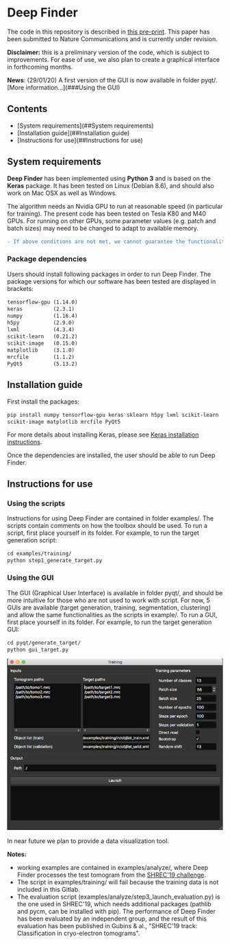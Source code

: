# Deep Finder

The code in this repository is described in [this pre-print](https://hal.inria.fr/hal-01966819/document). This paper has been submitted to Nature Communications and is currently under revision.

__Disclaimer:__ this is a preliminary version of the code, which is subject to improvements. For ease of use, we also plan to create a graphical interface in forthcoming months.

__News__: (29/01/20) A first version of the GUI is now available in folder pyqt/. [More information...](###Using the GUI) 

## Contents
- [System requirements](##System requirements)
- [Installation guide](##Installation guide)
- [Instructions for use](##Instructions for use)

## System requirements
__Deep Finder__ has been implemented using __Python 3__ and is based on the __Keras__ package. It has been tested on Linux (Debian 8.6), and should also work on Mac OSX as well as Windows.

The algorithm needs an Nvidia GPU to run at reasonable speed (in particular for training). The present code has been tested on Tesla K80 and M40 GPUs. For running on other GPUs, some parameter values (e.g. patch and batch sizes) may need to be changed to adapt to available memory.

```diff
- If above conditions are not met, we cannot guarantee the functionality of our code at this time.
```

### Package dependencies
Users should install following packages in order to run Deep Finder. The package versions for which our software has been tested are displayed in brackets:
```
tensorflow-gpu (1.14.0)
keras          (2.3.1)
numpy          (1.16.4)
h5py           (2.9.0)
lxml           (4.3.4)
scikit-learn   (0.21.2)     
scikit-image   (0.15.0)  
matplotlib     (3.1.0)
mrcfile        (1.1.2)
PyQt5          (5.13.2)
```

## Installation guide
First install the packages:
```
pip install numpy tensorflow-gpu keras sklearn h5py lxml scikit-learn scikit-image matplotlib mrcfile PyQt5
```
For more details about installing Keras, please see [Keras installation instructions](https://keras.io/#installation).

Once the dependencies are installed, the user should be able to run Deep Finder.

## Instructions for use
### Using the scripts
Instructions for using Deep Finder are contained in folder examples/. The scripts contain comments on how the toolbox should be used. To run a script, first place yourself in its folder. For example, to run the target generation script:
```
cd examples/training/
python step1_generate_target.py
```

### Using the GUI
The GUI (Graphical User Interface) is available in folder pyqt/, and should be more intuitive for those who are not used to work with script. For now, 5 GUIs are available (target generation, training, segmentation, clustering) and allow the same functionalities as the scripts in example/. To run a GUI, first place yourself in its folder. For example, to run the target generation GUI:
```
cd pyqt/generate_target/
python gui_target.py
```

![Training GUI](./screenshots/gui_train.png)

In near future we plan to provide a data visualization tool.

__Notes:__ 
- working examples are contained in examples/analyze/, where Deep Finder processes the test tomogram from the [SHREC'19 challenge](http://www2.projects.science.uu.nl/shrec/cryo-et/). 
- The script in examples/training/ will fail because the training data is not included in this Gitlab. 
- The evaluation script (examples/analyze/step3_launch_evaluation.py) is the one used in SHREC'19, which needs additional packages (pathlib and pycm, can be installed with pip). The performance of Deep Finder has been evaluated by an independent group, and the result of this evaluation has been published in Gubins & al., "SHREC'19 track: Classification in cryo-electron tomograms".
